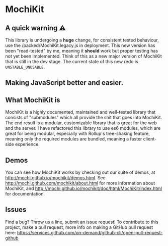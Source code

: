 # MochiKit

## A quick warning ⚠
This library is undergoing a **huge** change, for consistent tested behaviour, use the /packed/MochiKit.legacy.js in deployment. This new version has been "read-tested" by me, meaning it **should** work but proper testing has not yet been implemented. Think of this as a new major version of MochiKit that is still in the dev stage. The current state of this new redo is `UNSTABLE_UNUSABLE`.

## Making JavaScript better and easier.

## What MochiKit is
MochiKit is a highly documented, maintained and well-tested library that consists of "submodules" which all provide the shit that goes into MochiKit. The end result is a modular, customizable library that is great for the web and the server. I have refactored this library to use es6 modules, which are great for being modular, especially with Rollup's tree-shaking feature, meaning only the required modules are bundled, meaning a faster client-side experience.

## Demos
You can see how MochiKit works by checking out our suite of demos, at http://mochi.github.io/mochikit/demos.html.
See http://mochi.github.com/mochikit/about.html for more information about MochiKit, and http://mochi.github.io/mochikit/doc/html/MochiKit/index.html for documentation.

## Issues
Find a bug? Throw us a line, submit an issue request! 
To contribute to this project, make a pull request, more info on making a GitHub pull request here: https://services.github.com/on-demand/github-cli/open-pull-request-github

